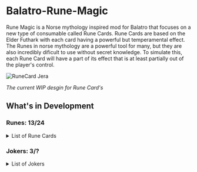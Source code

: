 # Balatro-Rune-Magic

Rune Magic is a Norse mythology inspired mod for Balatro that focuses on a new type of consumable called Rune Cards. Rune Cards are based on the Elder Futhark with each card having a powerful but temperamental effect. The Runes in norse mythology are a powerful tool for many, but they are also incredibly dificult to use without secret knowledge. To simulate this, each Rune Card will have a part of its effect that is at least partially out of the player's control.

![RuneCard Jera](https://github.com/user-attachments/assets/ee5b480e-8230-4226-8cf7-6148a8ea3bea)

*The current WIP desgin for Rune Card's*


## What's in Development
### Runes: 13/24
<details>
<summary>List of Rune Cards</summary>


**Fehu-Wealth:** Each $2 each time you play [Poker Hand] for the rest of the round, poker hand changes after each hand.

**Uruz-Power:** Increase the rank of up to 2 selected cards by a value between 1-3.

**Thurisaz:** TO BE ADDED

**Ansuz:** TO BE ADDED

**Raido:** TO BE ADDED

**Kenaz:** TO BE ADDED 

**Gebo-Gift:** Create 2 random negative Planet, Tarot, or Rune cards,  consumable type changes each round.

**Wunjo-Joy:** Add a random enhancement to 3 selected cards.

**Hagalaz-Destruction:** Decrease the rank of up to 2 selected cards by a value between 1-3.

**Naudiz:** TO BE ADDED

**Isaz-Ice:** Decrease the rank of all [suit] cards in hand, suit changes after each hand.

**Jera-Harvest:** Increase the rank of all [suit] cards in hand, suit changes after each hand.

**Eihaz-Evolution:** Randomize ranks of all selected cards.

**Perthro-Change:** Add a random seal to a random card in your hand. Repeat for a random edition and enhancement.

**Algiz-Protection:** Disable the current Boss Blind then apply Eternal to a random joker.

**Sowilo-Sun:** Randomize suits of all selected cards.

**Tiwaz:** TO BE ADDED

**Berkano-Rebirth:** Select up to 3 cards, destroy the left card and convert the other into random cards of the same suit with higher ranks.

**Ehwaz:** TO BE ADDED

**Mannaz:** TO BE ADDED

**Lagux:** TO BE ADDED

**Ingwaz:** TO BE ADDED

**Dagaz:** TO BE ADDED

**Othala-Inheritance:** Add between $3-7 to the sell value of every Joker and Consumable card.
</details>

### Jokers: 3/?
<details>
<summary>List of Jokers</summary>

**Wise Joker(Common):** This Joker gains +9 Chips every time a Rune card is used.

**Jelling Stone(Uncommon):** 1 in 2 chance for each played Stone card to create a Rune card when scored.

**Rune Bag(Rare):** Create a Rune card when Blind is selected.


</details>
